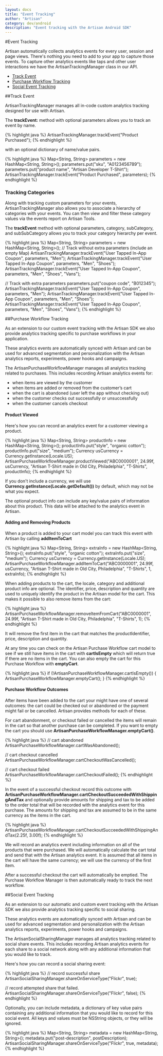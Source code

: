 ```yaml
---
layout: docs
title: "Event Tracking"
author: "Artisan"
category: dev/android
description: "Event tracking with the Artisan Android SDK"
---
```


#Event Tracking

Artisan automatically collects analytics events for every user, session and page views. There's nothing you need to add to your app to capture those events. To capture other analytics events like taps and other user interactions we have the ArtisanTrackingManager class in our API.

<ul>
  <li><a href="#trackevent">Track Event</a></li>
  <li><a href="#commerce">Purchase Workflow Tracking</a></li>
  <li><a href="#social">Social Event Tracking</a></li>
</ul>

<div id="trackevent"></div>

##Track Event

ArtisanTrackingManager manages all in-code custom analytics tracking designed for use with Artisan.

The **trackEvent:** method with optional parameters allows you to track an event by name.

{% highlight java %}
ArtisanTrackingManager.trackEvent("Product Purchased");
{% endhighlight %}

with an optional dictionary of name/value pairs.

{% highlight java %}
Map<String, String> parameters = new HashMap<String, String>();
parameters.put("sku", "A0123456789");
parameters.put("product name", "Artisan Developer T-Shirt");
ArtisanTrackingManager.trackEvent("Product Purchased", parameters);
{% endhighlight %}

### Tracking Categories

Along with tracking custom parameters for your events, ArtisanTrackingManager also allows you to associate a hierarchy of categories with your events. You can then view and filter these category values via the events report on Artisan Tools.

The **trackEvent** method with optional parameters, category, subCategory, and subSubCategory allows you to track your category hierarchy per event.

{% highlight java %}
Map<String, String> parameters = new HashMap<String, String>();
// Track without extra parameters (include an empty Map)
ArtisanTrackingManager.trackEvent("User Tapped In-App Coupon", parameters, "Men");
ArtisanTrackingManager.trackEvent("User Tapped In-App Coupon", parameters, "Men", "Shoes");
ArtisanTrackingManager.trackEvent("User Tapped In-App Coupon", parameters, "Men", "Shoes", "Vans");

// Track with extra parameters
parameters.put("coupon code", "B012345");
ArtisanTrackingManager.trackEvent("User Tapped In-App Coupon", parameters, "Men");
ArtisanTrackingManager.trackEvent("User Tapped In-App Coupon", parameters, "Men", "Shoes");
ArtisanTrackingManager.trackEvent("User Tapped In-App Coupon", parameters, "Men", "Shoes", "Vans");
{% endhighlight %}


<div id="commerce"></div>

##Purchase Workflow Tracking

As an extension to our custom event tracking with the Artisan SDK we also provide analytics tracking specific to purchase workflows in your application.

These analytics events are automatically synced with Artisan and can be used for advanced segmentation and personalization with the Artisan analytics reports, experiments, power hooks and campaigns.

The ArtisanPurchaseWorkflowManager manages all analytics tracking related to purchases. This includes recording Artisan analytics events for:

<ul>
<li>when items are viewed by the customer</li>
<li>when items are added or removed from the customer’s cart</li>
<li>when the cart is abandoned (user left the app without checking out)</li>
<li>when the customer checks out successfully or unsuccessfully</li>
<li>when the customer cancels checkout</li>
</ul>

#### Product Viewed

Here's how you can record an analytics event for a customer viewing a product.

{% highlight java %}
Map<String, String> productInfo = new HashMap<String, String>();
 productInfo.put("style", "organic cotton");
 productInfo.put("size", "medium");
 Currency usCurrency = Currency.getInstance(Locale.US);
 ArtisanPurchaseWorkflowManager.productViewed("ABC0000001", 24.99f, usCurrency, "Artisan T-Shirt made in Old City, Philadelphia", "T-Shirts", productInfo);
{% endhighlight %}

<div class="note note-hint">
<p>If you don't include a currency, we will use <strong>Currency.getInstance(Locale.getDefault())</strong> by default, which may not be what you expect.</p>
</div>

The optional product info can include any key/value pairs of information about this product. This data will be attached to the analytics event in Artisan.

#### Adding and Removing Products

When a product is added to your cart model you can track this event with Artisan by calling **addItemToCart**

{% highlight java %}
 Map<String, String> extraInfo = new HashMap<String, String>();
 extraInfo.put("style", "organic cotton");
 extraInfo.put("size", "medium");
 Currency usCurrency = Currency.getInstance(Locale.US);
 ArtisanPurchaseWorkflowManager.addItemToCart("ABC0000001", 24.99f, usCurrency, "Artisan T-Shirt made in Old City, Philadelphia", "T-Shirts", 1, extraInfo);
{% endhighlight %}

When adding products to the cart, the locale, category and additional product info are optional. The identifier, price, description and quantity are used to uniquely identify the product in the Artisan model for the cart. This makes it possible to also remove items from the cart:

{% highlight java %}
 ArtisanPurchaseWorkflowManager.removeItemFromCart("ABC0000001", 24.99f, "Artisan T-Shirt made in Old City, Philadelphia", "T-Shirts", 1);
{% endhighlight %}

It will remove the first item in the cart that matches the productIdentifier, price, description and quantity.

At any time you can check on the Artisan Purchase Workflow cart model to see if we still have items in the cart with **cartIsEmpty** which will return true if there are no items in the cart. You can also empty the cart for this Purchase Workflow with **emptyCart**.

{% highlight java %}
if (!ArtisanPurchaseWorkflowManager.cartIsEmpty()) {
    ArtisanPurchaseWorkflowManager.emptyCart();
}
{% endhighlight %}

#### Purchase Workflow Outcomes

After items have been added to the cart your might have one of several outcomes: the cart could be checked out or abandoned or the payment might fail or be cancelled. Artisan provides methods for each of these.

For cart abandonment, or checkout failed or cancelled the items will remain in the cart so that another purchase can be completed. If you want to empty the cart you should use **ArtisanPurchaseWorkflowManager.emptyCart()**.

{% highlight java %}
// cart abandoned
ArtisanPurchaseWorkflowManager.cartWasAbandoned();

// cart checkout cancelled
ArtisanPurchaseWorkflowManager.cartCheckoutWasCancelled();

// cart checkout failed
ArtisanPurchaseWorkflowManager.cartCheckoutFailed();
{% endhighlight %}

In the event of a successful checkout record this outcome with **ArtisanPurchaseWorkflowManager.cartCheckoutSucceededWithShippingAndTax** and optionally provide amounts for shipping and tax to be added to the order total that will be recorded with the analytics event for this purchase. The amounts for shipping and tax are assumed to be in the same currency as the items in the cart.

{% highlight java %}
ArtisanPurchaseWorkflowManager.cartCheckoutSucceededWithShippingAndTax(2.25f, 3.00f);
{% endhighlight %}

We will record an analytics event including information on all of the products that were purchased. We will automatically calculate the cart total and send that with the Artisan analytics event. It is assumed that all items in the cart will have the same currency; we will use the currency of the first item.

After a successful checkout the cart will automatically be emptied. The Purchase Workflow Manager is then automatically ready to track the next workflow.

<div id="social"></div>

##Social Event Tracking

As an extension to our automatic and custom event tracking with the Artisan SDK we also provide analytics tracking specific to social sharing.

These analytics events are automatically synced with Artisan and can be used for advanced segmentation and personalization with the Artisan analytics reports, experiments, power hooks and campaigns.

The ArtisanSocialSharingManager manages all analytics tracking related to social share events. This includes recording Artisan analytics events for each share to a social network along with any additional information that you would like to track.

Here's how you can record a social sharing event:

{% highlight java %}
// record successful share
ArtisanSocialSharingManager.shareOnServiceType("Flickr", true);

// record attempted share that failed.
ArtisanSocialSharingManager.shareOnServiceType("Flickr", false);
{% endhighlight %}

Optionally, you can include metadata, a dictionary of key value pairs containing any additional information that you would like to record for this social event. All keys and values must be NSString objects, or they will be ignored.

{% highlight java %}
Map<String, String> metadata = new HashMap<String, String>();
metadata.put("post-description", postDescription);
ArtisanSocialSharingManager.shareOnServiceType("Flickr", true, metadata);
{% endhighlight %}
